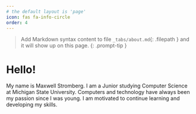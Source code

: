 ```yaml
---
# the default layout is 'page'
icon: fas fa-info-circle
order: 4
---
```


> Add Markdown syntax content to file `_tabs/about.md`{: .filepath } and it will show up on this page.
{: .prompt-tip }


# Hello! 
My name is Maxwell Stromberg. I am a Junior studying Computer Science at Michigan State University. Computers and technology have always been my passion since I was young. I am motivated to continue learning and developing my skills.

